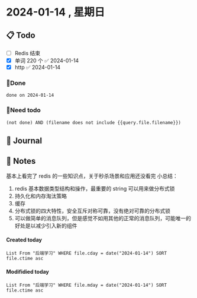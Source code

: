 # 2024-01-14 , 星期日

## 📋 Todo
- [ ] Redis 结束
- [x] 单词 220 个 ✅ 2024-01-14
- [x] http ✅ 2024-01-14

### 🍰Done
```tasks
done on 2024-01-14
```
### 🍕Need todo

```tasks
(not done) AND (filename does not include {{query.file.filename}}) 
```
## 📆 Journal


## 📑 Notes
基本上看完了 redis 的一些知识点，关于秒杀场景和应用还没看完
小总结：
1. redis 基本数据类型结构和操作，最重要的 string 可以用来做分布式锁
2. 持久化和内存淘汰策略
3. 缓存
4. 分布式锁的四大特性，安全互斥对称可靠，没有绝对可靠的分布式锁
5. 可以做简单的消息队列，但是感觉不如用其他的正常的消息队列，可能唯一的好处是以减少引入新的组件

#### Created today

```dataview
List From "后端学习" WHERE file.cday = date("2024-01-14") SORT file.ctime asc
```


#### Modifidied today

```dataview
List From "后端学习" WHERE file.mday = date("2024-01-14") SORT file.ctime asc
```